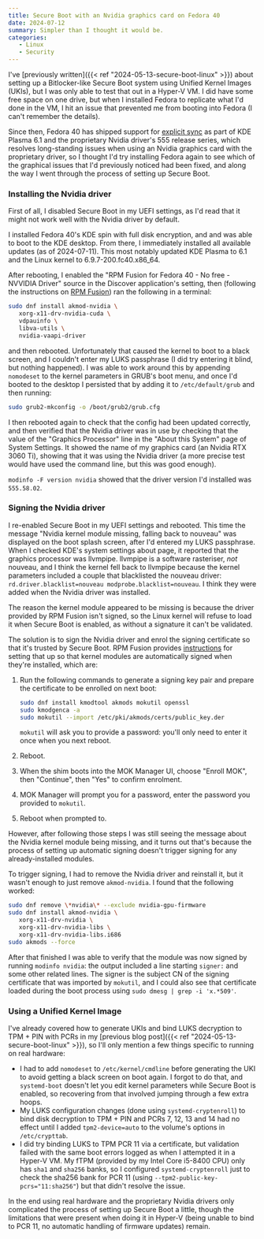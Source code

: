 ```yaml
---
title: Secure Boot with an Nvidia graphics card on Fedora 40
date: 2024-07-12
summary: Simpler than I thought it would be.
categories:
   - Linux
   - Security
---
```


I've [previously written]({{< ref "2024-05-13-secure-boot-linux" >}}) about setting up a Bitlocker-like Secure Boot system using Unified Kernel Images (UKIs), but I was only able to test that out in a Hyper-V VM. I did have some free space on one drive, but when I installed Fedora to replicate what I'd done in the VM, I hit an issue that prevented me from booting into Fedora (I can't remember the details).

Since then, Fedora 40 has shipped support for [explicit sync](https://zamundaaa.github.io/wayland/2024/04/05/explicit-sync.html) as part of KDE Plasma 6.1 and the proprietary Nvidia driver's 555 release series, which resolves long-standing issues when using an Nvidia graphics card with the proprietary driver, so I thought I'd try installing Fedora again to see which of the graphical issues that I'd previously noticed had been fixed, and along the way I went through the process of setting up Secure Boot.

### Installing the Nvidia driver

First of all, I disabled Secure Boot in my UEFI settings, as I'd read that it might not work well with the Nvidia driver by default.

I installed Fedora 40's KDE spin with full disk encryption, and and was able to boot to the KDE desktop. From there, I immediately installed all available updates (as of 2024-07-11). This most notably updated KDE Plasma to 6.1 and the Linux kernel to 6.9.7-200.fc40.x86_64.

After rebooting, I enabled the "RPM Fusion for Fedora 40 - No free - NVVIDIA Driver" source in the Discover application's setting, then (following the instructions on [RPM Fusion](https://rpmfusion.org/Howto/NVIDIA)) ran the following in a terminal:

```sh
sudo dnf install akmod-nvidia \
   xorg-x11-drv-nvidia-cuda \
   vdpauinfo \
   libva-utils \
   nvidia-vaapi-driver
```

and then rebooted. Unfortunately that caused the kernel to boot to a black screen, and I couldn't enter my LUKS passphrase (I did try entering it blind, but nothing happened). I was able to work around this by appending `nomodeset` to the kernel parameters in GRUB's boot menu, and once I'd booted to the desktop I persisted that by adding it to `/etc/default/grub` and then running:

```sh
sudo grub2-mkconfig -o /boot/grub2/grub.cfg
```

I then rebooted again to check that the config had been updated correctly, and then verified that the Nvidia driver was in use by checking that the value of the "Graphics Processor" line in the "About this System" page of System Settings. It showed the name of my graphics card (an Nvidia RTX 3060 Ti), showing that it was using the Nvidia driver (a more precise test would have used the command line, but this was good enough).

`modinfo -F version nvidia` showed that the driver version I'd installed was `555.58.02`.

### Signing the Nvidia driver

I re-enabled Secure Boot in my UEFI settings and rebooted. This time the message "Nvidia kernel module missing, falling back to nouveau" was displayed on the boot splash screen, after I'd entered my LUKS passphrase. When I checked KDE's system settings about page, it reported that the graphics processor was llvmpipe. llvmpipe is a software rasteriser, *not* nouveau, and I think the kernel fell back to llvmpipe because the kernel parameters included a couple that blacklisted the nouveau driver: `rd.driver.blacklist=nouveau modprobe.blacklist=nouveau`. I think they were added when the Nvidia driver was installed.

The reason the kernel module appeared to be missing is because the driver provided by RPM Fusion isn't signed, so the Linux kernel will refuse to load it when Secure Boot is enabled, as without a signature it can't be validated.

The solution is to sign the Nvidia driver and enrol the signing certificate so that it's trusted by Secure Boot. RPM Fusion provides [instructions](https://rpmfusion.org/Howto/Secure%20Boot) for setting that up so that kernel modules are automatically signed when they're installed, which are:

1. Run the following commands to generate a signing key pair and prepare the certificate to be enrolled on next boot:

   ```sh
   sudo dnf install kmodtool akmods mokutil openssl
   sudo kmodgenca -a
   sudo mokutil --import /etc/pki/akmods/certs/public_key.der
   ```

   `mokutil` will ask you to provide a password: you'll only need to enter it once when you next reboot.
2. Reboot.
3. When the shim boots into the MOK Manager UI, choose "Enroll MOK", then "Continue", then "Yes" to confirm enrolment.
4. MOK Manager will prompt you for a password, enter the password you provided to `mokutil`.
5. Reboot when prompted to.

However, after following those steps I was still seeing the message about the Nvidia kernel module being missing, and it turns out that's because the process of setting up automatic signing doesn't trigger signing for any already-installed modules.

To trigger signing, I had to remove the Nvidia driver and reinstall it, but it wasn't enough to just remove `akmod-nvidia`. I found that the following worked:

```sh
sudo dnf remove \*nvidia\* --exclude nvidia-gpu-firmware
sudo dnf install akmod-nvidia \
   xorg-x11-drv-nvidia \
   xorg-x11-drv-nvidia-libs \
   xorg-x11-drv-nvidia-libs.i686
sudo akmods --force
```

After that finished I was able to verify that the module was now signed by running `modinfo nvidia`: the output included a line starting `signer:` and some other related lines. The signer is the subject CN of the signing certificate that was imported by `mokutil`, and I could also see that certificate loaded during the boot process using `sudo dmesg | grep -i 'x.*509'`.

### Using a Unified Kernel Image

I've already covered how to generate UKIs and bind LUKS decryption to TPM + PIN with PCRs in my [previous blog post]({{< ref "2024-05-13-secure-boot-linux" >}}), so I'll only mention a few things specific to running on real hardware:

- I had to add `nomodeset` to `/etc/kernel/cmdline` before generating the UKI to avoid getting a black screen on boot again. I forgot to do that, and `systemd-boot` doesn't let you edit kernel parameters while Secure Boot is enabled, so recovering from that involved jumping through a few extra hoops.
- My LUKS configuration changes (done using `systemd-cryptenroll`) to bind disk decryption to TPM + PIN and PCRs 7, 12, 13 and 14 had no effect until I added `tpm2-device=auto` to the volume's options in `/etc/crypttab`.
- I did try binding LUKS to TPM PCR 11 via a certificate, but validation failed with the same boot errors logged as when I attempted it in a Hyper-V VM. My fTPM (provided by my Intel Core i5-8400 CPU) only has `sha1` and `sha256` banks, so I configured `systemd-cryptenroll` just to check the sha256 bank for PCR 11 (using `--tpm2-public-key-pcrs="11:sha256"`) but that didn't resolve the issue.

In the end using real hardware and the proprietary Nvidia drivers only complicated the process of setting up Secure Boot a little, though the limitations that were present when doing it in Hyper-V (being unable to bind to PCR 11, no automatic handling of firmware updates) remain.

